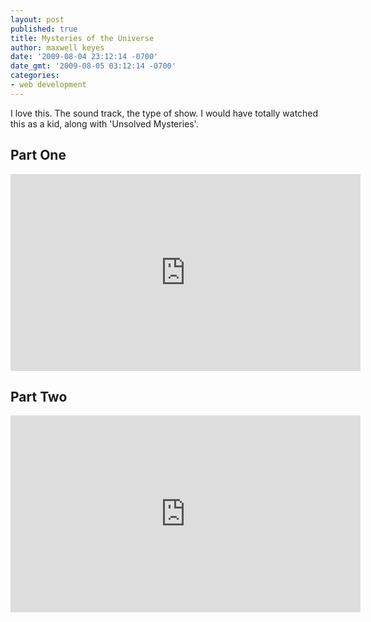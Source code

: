 ```yaml
---
layout: post
published: true
title: Mysteries of the Universe
author: maxwell keyes
date: '2009-08-04 23:12:14 -0700'
date_gmt: '2009-08-05 03:12:14 -0700'
categories:
- web development
---
```


I love this. The sound track, the type of show. I would have totally watched
this as a kid, along with 'Unsolved Mysteries'.

## Part One

<iframe width="560" height="315" src="https://www.youtube.com/embed/AJ5NY2geSL4?si=mWKbO-pOImZqfg7x" title="YouTube video player" frameborder="0" allow="accelerometer; autoplay; clipboard-write; encrypted-media; gyroscope; picture-in-picture; web-share" referrerpolicy="strict-origin-when-cross-origin" allowfullscreen></iframe>

## Part Two

<iframe width="560" height="315" src="https://www.youtube.com/embed/g-CqowsrZ-U?si=4Cn77DpAzlx5G7uU" title="YouTube video player" frameborder="0" allow="accelerometer; autoplay; clipboard-write; encrypted-media; gyroscope; picture-in-picture; web-share" referrerpolicy="strict-origin-when-cross-origin" allowfullscreen></iframe>
